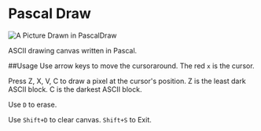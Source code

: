 Pascal Draw
==========

![A Picture Drawn in PascalDraw](http://i.imgur.com/N96DLxG.png)

ASCII drawing canvas written in Pascal.

##Usage
Use arrow keys to move the cursoraround. The red `x` is the cursor.

Press Z, X, V, C to draw a pixel at the cursor's position.
Z is the least dark ASCII block. C is the darkest ASCII block.

Use `D` to erase.

Use `Shift+D` to clear canvas. `Shift+S` to Exit.